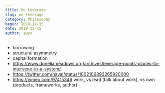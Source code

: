 ```yaml
---
title: On Leverage
slug: on-leverage
category: Philosophy
begun: 2018-12-15
date: 2018-12-15
author: swyx
---
```


- borrowing
- structural asymmetry
- capital formation
- https://www.donellameadows.org/archives/leverage-points-places-to-intervene-in-a-system/
- https://twitter.com/naval/status/1002106893265920000
- https://vimeo.com/97415346 work, vs lead (talk about work), vs own (products, frameworks, author)
